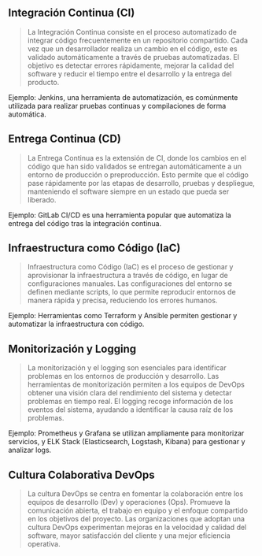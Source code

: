 ## Integración Continua (CI)

>   La Integración Continua consiste en el proceso automatizado de integrar código frecuentemente en un repositorio compartido. Cada vez que un desarrollador realiza un cambio en el código, este es validado automáticamente a través de pruebas automatizadas. El objetivo es detectar errores rápidamente, mejorar la calidad del software y reducir el tiempo entre el desarrollo y la entrega del producto.

  Ejemplo: Jenkins, una herramienta de automatización, es comúnmente utilizada para realizar pruebas continuas y compilaciones de forma automática.  

## Entrega Continua (CD)  

> La Entrega Continua es la extensión de CI, donde los cambios en el código que han sido validados se entregan automáticamente a un entorno de producción o preproducción. Esto permite que el código pase rápidamente por las etapas de desarrollo, pruebas y despliegue, manteniendo el software siempre en un estado que pueda ser liberado.

Ejemplo: GitLab CI/CD es una herramienta popular que automatiza la entrega del código tras la integración continua.

## Infraestructura como Código (IaC)

> Infraestructura como Código (IaC) es el proceso de gestionar y aprovisionar la infraestructura a través de código, en lugar de configuraciones manuales. Las configuraciones del entorno se definen mediante scripts, lo que permite reproducir entornos de manera rápida y precisa, reduciendo los errores humanos.  

Ejemplo: Herramientas como Terraform y Ansible permiten gestionar y automatizar la infraestructura con código.

## Monitorización y Logging  

> La monitorización y el logging son esenciales para identificar problemas en los entornos de producción y desarrollo. Las herramientas de monitorización permiten a los equipos de DevOps obtener una visión clara del rendimiento del sistema y detectar problemas en tiempo real. El logging recoge información de los eventos del sistema, ayudando a identificar la causa raíz de los problemas.  

Ejemplo: Prometheus y Grafana se utilizan ampliamente para monitorizar servicios, y ELK Stack (Elasticsearch, Logstash, Kibana) para gestionar y analizar logs. 

## Cultura Colaborativa DevOps  

> La cultura DevOps se centra en fomentar la colaboración entre los equipos de desarrollo (Dev) y operaciones (Ops). Promueve la comunicación abierta, el trabajo en equipo y el enfoque compartido en los objetivos del proyecto. Las organizaciones que adoptan una cultura DevOps experimentan mejoras en la velocidad y calidad del software, mayor satisfacción del cliente y una mejor eficiencia operativa.
> 